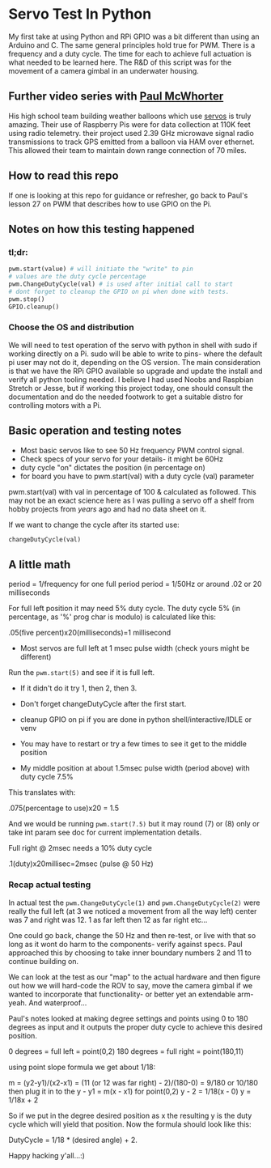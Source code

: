 # Servo Test In Python

My first take at using Python and RPi GPIO was a bit different than using an Arduino and C. The same general principles hold true for PWM. There is a frequency and a duty cycle. The time for each to achieve full actuation is what needed to be learned here. The R&D of this script was for the movement of a camera gimbal in an underwater housing.

## Further video series with [Paul McWhorter](https://www.youtube.com/channel/UCfYfK0tzHZTpNFrc_NDKfTA)

His high school team building weather balloons which use [servos](https://www.youtube.com/watch?v=SGwhx1MYXUs) is truly amazing. Their use of Raspberry Pis were for data collection at 110K feet using radio telemetry. their project used 2.39 GHz microwave signal radio transmissions to track GPS emitted from a balloon via HAM over ethernet. This allowed their team to maintain down range connection of 70 miles. 

## How to read this repo

If one is looking at this repo for guidance or refresher, go back to Paul's lesson 27 on PWM that describes how to use GPIO on the Pi.

## Notes on how this testing happened

### tl;dr:

```py
pwm.start(value) # will initiate the "write" to pin
# values are the duty cycle percentage
pwm.ChangeDutyCycle(val) # is used after initial call to start
# dont forget to cleanup the GPIO on pi when done with tests.
pwm.stop()
GPIO.cleanup()
```

### Choose the OS and distribution

We will need to test operation of the servo with python in shell with sudo if working directly on a Pi. sudo will be able to write to pins- where the default pi user may not do it, depending on the OS version. The main consideration is that we have the RPi GPIO available so upgrade and update the install and verify all python tooling needed. I believe I had used Noobs and Raspbian Stretch or Jesse, but if working this project today, one should consult the documentation and do the needed footwork to get a suitable distro for controlling motors with a Pi. 

## Basic operation and testing notes

* Most basic servos like to see 50 Hz frequency PWM control signal.
* Check specs of your servo for your details- it might be 60Hz
* duty cycle "on" dictates the position (in percentage on)
* for board you have to pwm.start(val) with a duty cycle (val) parameter

pwm.start(val) with val in percentage of 100 & calculated as followed. This may not be an exact science here as I was pulling a servo off a shelf from hobby projects from *years* ago and had no data sheet on it.

If we want to change the cycle after its started use:

```py
changeDutyCycle(val)
```

## A little math

period = 1/frequency for one full period
period = 1/50Hz or around .02 or 20 milliseconds

For full left position it may need 5% duty cycle. The duty cycle 5% (in percentage, as '%' prog char is modulo) is calculated like this:

.05(five percent)x20(milliseconds)=1 millisecond

* Most servos are full left at 1 msec pulse width (check yours might be different)

Run the `pwm.start(5)` and see if it is full left.

* If it didn't do it try 1, then 2, then 3.

* Don't forget changeDutyCycle after the first start.

* cleanup GPIO on pi if you are done in python shell/interactive/IDLE or venv
* You may have to restart or try a few times to see it get to the middle position
* My middle position at about 1.5msec pulse width (period above) with duty cycle 7.5%

This translates with:

.075(percentage to use)x20 = 1.5

And we would be running `pwm.start(7.5)` but it may round (7) or (8) only or take int param see doc for current implementation details.

Full right @ 2msec needs a 10% duty cycle

.1(duty)x20millisec=2msec (pulse @ 50 Hz)

### Recap actual testing

In actual test the `pwm.ChangeDutyCycle(1)` and `pwm.ChangeDutyCycle(2)`
were really the full left (at 3 we noticed a movement from all the way left)
center was 7 and right was 12. 1 as far left then 12 as far right etc...

One could go back, change the 50 Hz and then re-test, or live with that so long as it wont do harm to the components- verify against specs. Paul approached this by choosing to take inner boundary numbers 2 and 11 to continue building on.

We can look at the test as our "map" to the actual hardware and then figure
out how we will hard-code the ROV to say, move the camera gimbal if we wanted to incorporate that functionality- or better yet an extendable arm- yeah. And waterproof...

Paul's notes looked at making degree settings and points
using 0 to 180 degrees as input and it outputs the proper duty cycle to achieve this desired position.

0 degrees = full left = point(0,2)
180 degrees = full right = point(180,11)

using point slope formula we get about 1/18:

m = (y2-y1)/(x2-x1) = (11 (or 12 was far right) - 2)/(180-0) = 9/180 or 10/180
then plug it in to the
y - y1 = m(x - x1)
for point(0,2)
y - 2 = 1/18(x - 0)
y = 1/18x + 2

So if we put in the degree desired position as x the resulting y is the
duty cycle which will yield that position. Now the formula should look like this:

DutyCycle = 1/18 * (desired angle) + 2.

Happy hacking y'all...:)




